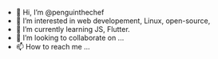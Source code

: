 - 👋 Hi, I’m @penguinthechef
- 👀 I’m interested in web developement, Linux, open-source,
- 🌱 I’m currently learning JS, Flutter.
- 💞️ I’m looking to collaborate on ...
- 📫 How to reach me ...

<!---
penguinthechef/penguinthechef is a ✨ special ✨ repository because its `README.md` (this file) appears on your GitHub profile.
You can click the Preview link to take a look at your changes.
--->
